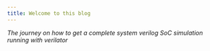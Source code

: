 ```yaml
---
title: Welcome to this blog
---
```


*The journey on how to get a complete system verilog SoC simulation running with verilator*

